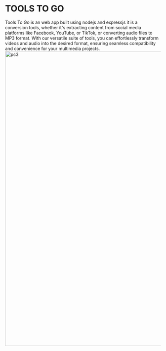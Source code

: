 # TOOLS TO GO
Tools To Go is an web app built using nodejs and expressjs it is a conversion tools, whether it's extracting content from social media platforms like Facebook, YouTube, or TikTok, or converting audio files to MP3 format. With our versatile suite of tools, you can effortlessly transform videos and audio into the desired format, ensuring seamless compatibility and convenience for your multimedia projects.
<img width="954" alt="pc3" src="https://github.com/ramonortegajr/tools-to-go/assets/91349808/75e5dff2-54ea-4aee-8475-00c87364255b">
